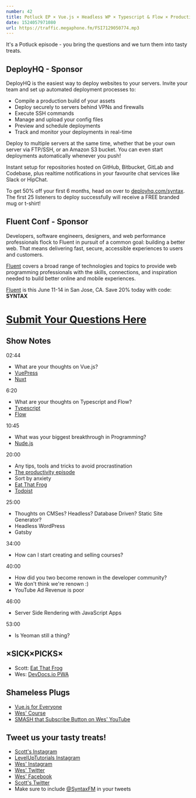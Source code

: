 ```yaml
---
number: 42
title: Potluck EP × Vue.js × Headless WP × Typescript & Flow × Productivity × Server Side Rendering × Yeoman
date: 1524057971080
url: https://traffic.megaphone.fm/FSI7129050774.mp3
---
```


It's a Potluck episode - you bring the questions and we turn them into tasty treats.

## DeployHQ - Sponsor

DeployHQ is the easiest way to deploy websites to your servers. Invite your team and set up automated deployment processes to:

* Compile a production build of your assets
* Deploy securely to servers behind VPNs and firewalls
* Execute SSH commands
* Manage and upload your config files
* Preview and schedule deployments
* Track and monitor your deployments in real-time

Deploy to multiple servers at the same time, whether that be your own server via FTP/SSH, or an Amazon S3 bucket. You can even start deployments automatically whenever you push!

Instant setup for repositories hosted on GitHub, Bitbucket, GitLab and Codebase, plus realtime notifications in your favourite chat services like Slack or HipChat.

To get 50% off your first 6 months, head on over to [deployhq.com/syntax](https://www.deployhq.com/syntax). The first 25 listeners to deploy successfully will receive a FREE branded mug or t-shirt!

## Fluent Conf - Sponsor

Developers, software engineers, designers, and web performance professionals flock to Fluent in pursuit of a common goal: building a better web. That means delivering fast, secure, accessible experiences to users and customers.

[Fluent](https://conferences.oreilly.com/fluent/fl-ca) covers a broad range of technologies and topics to provide web programming professionals with the skills, connections, and inspiration needed to build better online and mobile experiences.

[Fluent](https://conferences.oreilly.com/fluent/fl-ca) is this June 11-14 in San Jose, CA. Save 20% today with code: **SYNTAX**


# [Submit Your Questions Here](https://docs.google.com/forms/d/e/1FAIpQLSfQlAo1wXHiJMySdU-h8QMtfoz92aMS9eycEHXB6eRCLh8KHA/viewform)

## Show Notes

02:44

* What are your thoughts on Vue.js?
* [VuePress](https://vuepress.vuejs.org/)
* [Nuxt](https://nuxtjs.org/)

6:20

* What are your thoughts on Typescript and Flow?
* [Typescript](https://www.typescriptlang.org/)
* [Flow](https://flow.org/)

10:45

* What was your biggest breakthrough in Programming?
* [Nude.js](https://github.com/pa7/nude.js/)


20:00

* Any tips, tools and tricks to avoid procrastination
* [The productivity episode](https://syntax.fm/show/011/our-favourite-productivity-hacks)
* Sort by anxiety
* [Eat That Frog](https://amzn.to/2HajbS0)
* [Todoist](https://en.todoist.com/)

25:00

* Thoughts on CMSes? Headless? Database Driven? Static Site Generator?
* Headless WordPress
* Gatsby

34:00

* How can I start creating and selling courses?


40:00

* How did you two become renown in the developer community?
* We don't think we're renown :)
* YouTube Ad Revenue is poor

46:00

* Server Side Rendering with JavaScript Apps

53:00

* Is Yeoman still a thing?

## ×SICK×PICKS×

* Scott: [Eat That Frog](https://amzn.to/2HajbS0)
* Wes: [DevDocs.io PWA](https://devdocs.io)

## Shameless Plugs

* [Vue.js for Everyone](https://LevelUpTutorials.com/store)
* [Wes' Course](https://wesbos.com/courses)
* [SMASH that Subscribe Button on Wes' YouTube](https://www.youtube.com/wesbos)

## Tweet us your tasty treats!

* [Scott's Instagram](https://www.instagram.com/stolinski/)
* [LevelUpTutorials Instagram](https://www.instagram.com/LevelUpTutorials/)
* [Wes' Instagram](https://www.instagram.com/wesbos/)
* [Wes' Twitter](https://twitter.com/wesbos)
* [Wes' Facebook](https://www.facebook.com/wesbos.developer)
* [Scott's Twitter](https://twitter.com/stolinski)
* Make sure to include [@SyntaxFM](https://twitter.com/SyntaxFM) in your tweets
